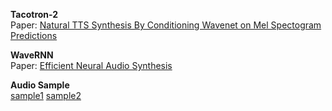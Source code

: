 **Tacotron-2**  
Paper:   [Natural TTS Synthesis By Conditioning Wavenet on Mel Spectogram Predictions](https://arxiv.org/pdf/1712.05884.pdf)  

**WaveRNN**  
Paper:   [Efficient Neural Audio Synthesis](https://arxiv.org/pdf/1802.08435.pdf)   

**Audio Sample**  
[sample1](https://chkwon19.github.io/Tacotron2_WaveRNN/mel-batch_11_NOT_BATCHED.wav)	[sample2](https://chkwon19.github.io/Tacotron2_WaveRNN/mel-batch_17_NOT_BATCHED.wav)   



